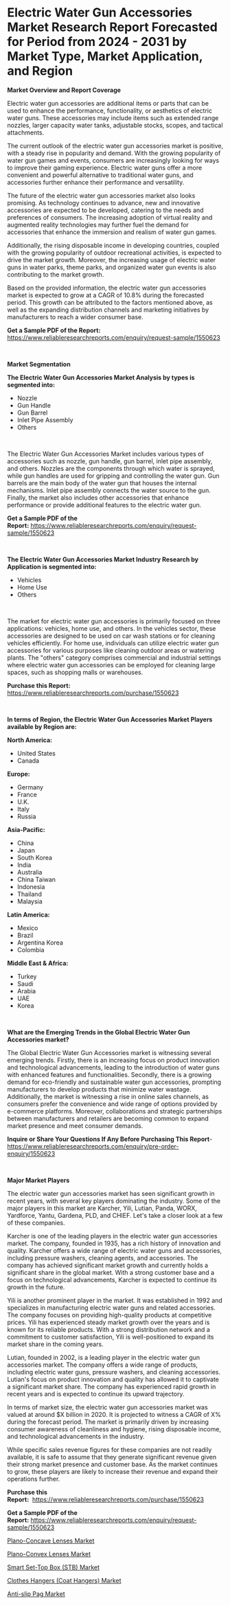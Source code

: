 <p><h1>Electric Water Gun Accessories Market Research Report Forecasted for Period from 2024 -  2031 by Market Type, Market Application, and Region</h1></p><p><strong>Market Overview and Report Coverage</strong></p>
<p><p>Electric water gun accessories are additional items or parts that can be used to enhance the performance, functionality, or aesthetics of electric water guns. These accessories may include items such as extended range nozzles, larger capacity water tanks, adjustable stocks, scopes, and tactical attachments.</p><p>The current outlook of the electric water gun accessories market is positive, with a steady rise in popularity and demand. With the growing popularity of water gun games and events, consumers are increasingly looking for ways to improve their gaming experience. Electric water guns offer a more convenient and powerful alternative to traditional water guns, and accessories further enhance their performance and versatility.</p><p>The future of the electric water gun accessories market also looks promising. As technology continues to advance, new and innovative accessories are expected to be developed, catering to the needs and preferences of consumers. The increasing adoption of virtual reality and augmented reality technologies may further fuel the demand for accessories that enhance the immersion and realism of water gun games.</p><p>Additionally, the rising disposable income in developing countries, coupled with the growing popularity of outdoor recreational activities, is expected to drive the market growth. Moreover, the increasing usage of electric water guns in water parks, theme parks, and organized water gun events is also contributing to the market growth.</p><p>Based on the provided information, the electric water gun accessories market is expected to grow at a CAGR of 10.8% during the forecasted period. This growth can be attributed to the factors mentioned above, as well as the expanding distribution channels and marketing initiatives by manufacturers to reach a wider consumer base.</p></p>
<p><strong>Get a Sample PDF of the Report:</strong> <a href="https://www.reliableresearchreports.com/enquiry/request-sample/1550623">https://www.reliableresearchreports.com/enquiry/request-sample/1550623</a></p>
<p>&nbsp;</p>
<p><strong>Market Segmentation</strong></p>
<p><strong>The Electric Water Gun Accessories Market Analysis by types is segmented into:</strong></p>
<p><ul><li>Nozzle</li><li>Gun Handle</li><li>Gun Barrel</li><li>Inlet Pipe Assembly</li><li>Others</li></ul></p>
<p>&nbsp;</p>
<p><p>The Electric Water Gun Accessories Market includes various types of accessories such as nozzle, gun handle, gun barrel, inlet pipe assembly, and others. Nozzles are the components through which water is sprayed, while gun handles are used for gripping and controlling the water gun. Gun barrels are the main body of the water gun that houses the internal mechanisms. Inlet pipe assembly connects the water source to the gun. Finally, the market also includes other accessories that enhance performance or provide additional features to the electric water gun.</p></p>
<p><strong>Get a Sample PDF of the Report:</strong>&nbsp;<a href="https://www.reliableresearchreports.com/enquiry/request-sample/1550623">https://www.reliableresearchreports.com/enquiry/request-sample/1550623</a></p>
<p>&nbsp;</p>
<p><strong>The Electric Water Gun Accessories Market Industry Research by Application is segmented into:</strong></p>
<p><ul><li>Vehicles</li><li>Home Use</li><li>Others</li></ul></p>
<p>&nbsp;</p>
<p><p>The market for electric water gun accessories is primarily focused on three applications: vehicles, home use, and others. In the vehicles sector, these accessories are designed to be used on car wash stations or for cleaning vehicles efficiently. For home use, individuals can utilize electric water gun accessories for various purposes like cleaning outdoor areas or watering plants. The "others" category comprises commercial and industrial settings where electric water gun accessories can be employed for cleaning large spaces, such as shopping malls or warehouses.</p></p>
<p><strong>Purchase this Report:</strong>&nbsp; <a href="https://www.reliableresearchreports.com/purchase/1550623">https://www.reliableresearchreports.com/purchase/1550623</a></p>
<p>&nbsp;</p>
<p><strong>In terms of Region, the Electric Water Gun Accessories Market Players available by Region are:</strong></p>
<p>
    <p> <strong> North America: </strong>
        <ul>
            <li>United States</li>
            <li>Canada</li>
        </ul>
        </p> 
    <p> <strong> Europe: </strong>
        <ul>
            <li>Germany</li>
            <li>France</li>
            <li>U.K.</li>
            <li>Italy</li>
            <li>Russia</li>
        </ul>
        </p> 
    <p> <strong> Asia-Pacific: </strong>
        <ul>
            <li>China</li>
            <li>Japan</li>
            <li>South Korea</li>
            <li>India</li>
            <li>Australia</li>
            <li>China Taiwan</li>
            <li>Indonesia</li>
            <li>Thailand</li>
            <li>Malaysia</li>
        </ul>
        </p> 
    <p> <strong> Latin America: </strong>
        <ul>
            <li>Mexico</li>
            <li>Brazil</li>
            <li>Argentina Korea</li>
            <li>Colombia</li>
        </ul>
        </p> 
    <p> <strong> Middle East & Africa: </strong>
        <ul>
            <li>Turkey</li>
            <li>Saudi</li>
            <li>Arabia</li>
            <li>UAE</li>
            <li>Korea</li>
        </ul>
    </p>
    </p>
<p>&nbsp;</p>
<p><strong>What are the Emerging Trends in the Global Electric Water Gun Accessories market?</strong></p>
<p><p>The Global Electric Water Gun Accessories market is witnessing several emerging trends. Firstly, there is an increasing focus on product innovation and technological advancements, leading to the introduction of water guns with enhanced features and functionalities. Secondly, there is a growing demand for eco-friendly and sustainable water gun accessories, prompting manufacturers to develop products that minimize water wastage. Additionally, the market is witnessing a rise in online sales channels, as consumers prefer the convenience and wide range of options provided by e-commerce platforms. Moreover, collaborations and strategic partnerships between manufacturers and retailers are becoming common to expand market presence and meet consumer demands.</p></p>
<p><strong>Inquire or Share Your Questions If Any Before Purchasing This Report</strong>- <a href="https://www.reliableresearchreports.com/enquiry/pre-order-enquiry/1550623">https://www.reliableresearchreports.com/enquiry/pre-order-enquiry/1550623</a></p>
<p>&nbsp;</p>
<p><strong>Major Market Players</strong></p>
<p><p>The electric water gun accessories market has seen significant growth in recent years, with several key players dominating the industry. Some of the major players in this market are Karcher, Yili, Lutian, Panda, WORX, Yardforce, Yantu, Gardena, PLD, and CHIEF. Let's take a closer look at a few of these companies.</p><p>Karcher is one of the leading players in the electric water gun accessories market. The company, founded in 1935, has a rich history of innovation and quality. Karcher offers a wide range of electric water guns and accessories, including pressure washers, cleaning agents, and accessories. The company has achieved significant market growth and currently holds a significant share in the global market. With a strong customer base and a focus on technological advancements, Karcher is expected to continue its growth in the future.</p><p>Yili is another prominent player in the market. It was established in 1992 and specializes in manufacturing electric water guns and related accessories. The company focuses on providing high-quality products at competitive prices. Yili has experienced steady market growth over the years and is known for its reliable products. With a strong distribution network and a commitment to customer satisfaction, Yili is well-positioned to expand its market share in the coming years.</p><p>Lutian, founded in 2002, is a leading player in the electric water gun accessories market. The company offers a wide range of products, including electric water guns, pressure washers, and cleaning accessories. Lutian's focus on product innovation and quality has allowed it to captivate a significant market share. The company has experienced rapid growth in recent years and is expected to continue its upward trajectory.</p><p>In terms of market size, the electric water gun accessories market was valued at around $X billion in 2020. It is projected to witness a CAGR of X% during the forecast period. The market is primarily driven by increasing consumer awareness of cleanliness and hygiene, rising disposable income, and technological advancements in the industry.</p><p>While specific sales revenue figures for these companies are not readily available, it is safe to assume that they generate significant revenue given their strong market presence and customer base. As the market continues to grow, these players are likely to increase their revenue and expand their operations further.</p></p>
<p><strong>Purchase this Report:</strong>&nbsp;&nbsp;<a href="https://www.reliableresearchreports.com/purchase/1550623">https://www.reliableresearchreports.com/purchase/1550623</a></p>
<p></p>
<p><strong>Get a Sample PDF of the Report:</strong>&nbsp;<a href="https://www.reliableresearchreports.com/enquiry/request-sample/1550623">https://www.reliableresearchreports.com/enquiry/request-sample/1550623</a></p>
<p><p><a href="https://github.com/pizolina/Market-Research-Report-List-2/blob/main/plano-concave-lenses-market.md">Plano-Concave Lenses Market</a></p><p><a href="https://github.com/lbird53714/Market-Research-Report-List-2/blob/main/plano-convex-lenses-market.md">Plano-Convex Lenses Market</a></p><p><a href="https://github.com/sofayahoo2023/Market-Research-Report-List-2/blob/main/smart-set-top-box-stb-market.md">Smart Set-Top Box (STB) Market</a></p><p><a href="https://github.com/vimar16th/Market-Research-Report-List-2/blob/main/clothes-hangers-coat-hangers-market.md">Clothes Hangers (Coat Hangers) Market</a></p><p><a href="https://github.com/mabutironaldo/Market-Research-Report-List-2/blob/main/anti-slip-pag-market.md">Anti-slip Pag Market</a></p></p>